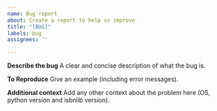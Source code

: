 ```yaml
---
name: Bug report
about: Create a report to help us improve
title: "[BUG]"
labels: bug
assignees: ''

---
```


**Describe the bug**
A clear and concise description of what the bug is.

**To Reproduce**
Give an example (including error messages).

**Additional context**
Add any other context about the problem here (OS, python version and isbnlib version).
